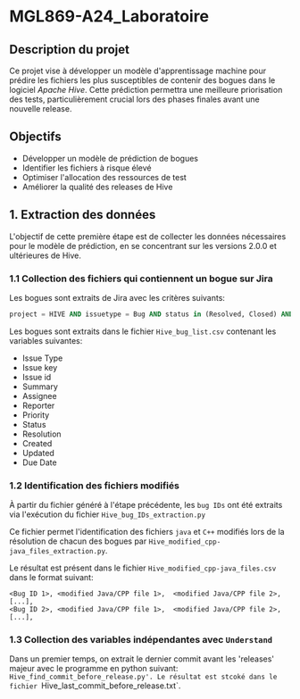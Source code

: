 # MGL869-A24_Laboratoire

## Description du projet
Ce projet vise à développer un modèle d'apprentissage machine pour prédire les fichiers les plus susceptibles de contenir des bogues dans le logiciel *Apache Hive*. Cette prédiction permettra une meilleure priorisation des tests, particulièrement crucial lors des phases finales avant une nouvelle release.


## Objectifs
- Développer un modèle de prédiction de bogues
- Identifier les fichiers à risque élevé
- Optimiser l'allocation des ressources de test
- Améliorer la qualité des releases de Hive

## 1. Extraction des données
L'objectif de cette première étape est de collecter les données nécessaires pour le modèle de prédiction, en se concentrant sur les versions 2.0.0 et ultérieures de Hive.

### 1.1 Collection des fichiers qui contiennent un bogue sur Jira

Les bogues sont extraits de Jira avec les critères suivants:

```sql
project = HIVE AND issuetype = Bug AND status in (Resolved, Closed) AND affectedVersion >= 2.0.0
```

Les bogues sont extraits dans le fichier `Hive_bug_list.csv` contenant les variables suivantes:

- Issue Type
- Issue key
- Issue id
- Summary
- Assignee
- Reporter
- Priority
- Status
- Resolution
- Created
- Updated
- Due Date


### 1.2 Identification des fichiers modifiés

À partir du fichier généré à l'étape précédente, les `bug IDs` ont été extraits via l'exécution du fichier `Hive_bug_IDs_extraction.py`

Ce fichier permet l'identification des fichiers `java` et `C++` modifiés lors de la résolution de chacun des bogues par `Hive_modified_cpp-java_files_extraction.py`.

Le résultat est présent dans le fichier `Hive_modified_cpp-java_files.csv` dans le format suivant:

```CSV
<Bug ID 1>, <modified Java/CPP file 1>,  <modified Java/CPP file 2>, [...],
<Bug ID 2>, <modified Java/CPP file 1>,  <modified Java/CPP file 2>, [...],
```

### 1.3 Collection des variables indépendantes avec `Understand`

Dans un premier temps, on extrait le dernier commit avant les 'releases' majeur avec le programme en python suivant:
`Hive_find_commit_before_release.py'. Le résultat est stcoké dans le fichier `Hive_last_commit_before_release.txt`.



